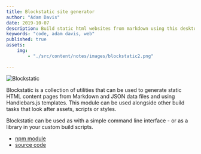```yaml
---
title: Blockstatic site generator
author: "Adam Davis"
date: 2019-10-07
description: Build static html websites from markdown using this desktop command line package
keywords: "code, adam davis, web"
published: true
assets: 
    img: 
        - "./src/content/notes/images/blockstatic2.png"

---
```



![Blockstatic](/tools/blockstatic-site-generator/img/blockstatic2.png)

Blockstatic is a collection of utilities that can be used to generate static HTML content pages from Markdown and JSON data files and using Handlebars.js templates. This module can be used alongside other build tasks that look after assets, scripts or styles.

Blockstatic can be used as with a simple command line interface - or as a library in your custom build scripts. 


- [npm module](https://www.npmjs.com/package/blockstatic)
- [source code](https://github.com/admataz/blockstatic)